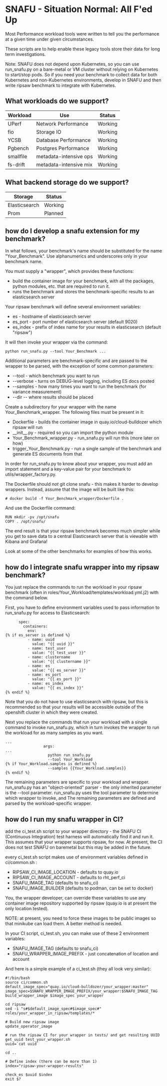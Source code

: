 # SNAFU - Situation Normal: All F'ed Up

Most Performance workload tools were written to tell you the performance at a given time under given circumstances.

These scripts are to help enable these legacy tools store their data for long term investigations.

Note: SNAFU does not depend upon Kubernetes, so you can use run_snafu.py on a bare-metal or VM cluster without relying
on Kubernetes to start/stop pods.  So if you need your benchmark to collect data for both Kubernetes and non-Kubernetes
environments, develop in SNAFU and then write ripsaw benchmark to integrate with Kubernetes.

## What workloads do we support?

| Workload                       | Use                    | Status             |
| ------------------------------ | ---------------------- | ------------------ |
| UPerf                          | Network Performance    | Working            |
| fio                            | Storage IO             | Working            |
| YCSB                           | Database Performance   | Working            |
| Pgbench                        | Postgres Performance   | Working            |
| smallfile                      | metadata-intensive ops | Working            |
| fs-drift                       | metadata-intensive mix | Working            |

## What backend storage do we support?

| Storage        | Status   |
| -------------- | -------- |
| Elasticsearch  | Working  |
| Prom           | Planned  |

## how do I develop a snafu extension for my benchmark?

In what follows, your benchmark's name should be substituted for the name "Your_Benchmark".  Use alphanumerics and
underscores only in your benchmark name.

You must supply a "wrapper", which provides these functions:
* build the container image for your benchmark, with all the packages, python modules, etc. that are required to run it.
* runs the benchmark and stores the benchmark-specific results to an elasticsearch server

Your ripsaw benchmark will define several environment variables:
* es - hostname of elasticsearch server
* es_port - port number of elasticsearch server (default 9020)
* es_index - prefix of index name for your results in elasticsearch (default "ripsaw")

It will then invoke your wrapper via the command:

```
python run_snafu.py --tool Your_Benchmark ...
```

Additional parameters are benchmark-specific and are passed to the wrapper to be parsed, with the exception of some
common parameters:

* --tool - which benchmark you want to run
* --verbose - turns on DEBUG-level logging, including ES docs posted
* --samples - how many times you want to run the benchmark (for variance measurement)
* --dir -- where results should be placed

Create a subdirectory for your wrapper with the name Your_Benchmark_wrapper.   The following files must be present in
it:

* Dockerfile - builds the container image in quay.io/cloud-bulldozer which ripsaw will run
* \_\_init\_\_.py - required so you can import the python module
* Your_Benchmark_wrapper.py - run_snafu.py will run this (more later on how)
* trigger_Your_Benchmark.py - run a single sample of the benchmark and generate ES documents from that

In order for run_snafu.py to know about your wrapper, you must add an import statement and a key-value pair for your
benchmark to utils/wrapper_factory.py.

The Dockerfile should *not* git clone snafu - this makes it harder to develop wrappers.   Instead, assume that the image
will be built like this:

```
# docker build -f Your_Benchmark_wrapper/Dockerfile .
```

And use the Dockerfile command:

```
RUN mkdir -pv /opt/snafu
COPY . /opt/snafu/
```

The end result is that your ripsaw benchmark becomes much simpler while you get to save data to a central Elasticsearch
server that is viewable with Kibana and Grafana!

Look at some of the other benchmarks for examples of how this works.

## how do I integrate snafu wrapper into my ripsaw benchmark?

You just replace the commands to run the workload in your ripsaw benchmark 
(often in roles/Your_Workload/templates/workload.yml.j2) with the command below.

First, you have to define environment variables used to pass information to
run_snafu.py for access to Elasticsearch:



```
      spec:
        containers:
          env:
{% if es_server is defined %}
          - name: uuid
            value: "{{ uuid }}"
          - name: test_user
            value: "{{ test_user }}"
          - name: clustername
            value: "{{ clustername }}"
          - name: es
            value: "{{ es_server }}"
          - name: es_port
            value: "{{ es_port }}"
          - name: es_index
            value: "{{ es_index }}"
{% endif %}
```

Note that you do not have to use elasticsearch with ripsaw, but this is recommended
so that your results will be accessible outside of the openshift cluster in which
they were created.

Next you replace the commands that run your workload with a single command to invoke
run_snafu.py, which in turn invokes the wrapper to run the workload for as many samples
as you want.

```
...
                 args:
...
                   python run_snafu.py
                   --tool Your_Workload
{% if Your_Workload.samples is defined %}
                   --samples {{Your_Workload.samples}}
{% endif %}
```

The remaining parameters are specific to your workload and wrapper.  run_snafu.py
has an "object-oriented" parser - the only inherited parameter is the --tool parameter.
run_snafu.py uses the tool parameter to determine which wrapper to invoke, and
The remaining parameters are defined and parsed by the workload-specific wrapper.


## how do I run my snafu wrapper in CI?

add the ci_test.sh script to your wrapper directory - the SNAFU CI (Continuous Integration) test harness 
will automatically find it and run it.   This assumes that your wrapper supports ripsaw, for now.
At present, the CI does not test SNAFU on baremetal but this may be added in the future.

every ci_test.sh script makes use of environment variables defined in ci/common.sh :

* RIPSAW_CI_IMAGE_LOCATION - defaults to quay.io
* RIPSAW_CI_IMAGE_ACCOUNT - defaults to rht_perf_ci
* SNAFU_IMAGE_TAG (defaults to snafu_ci)
* SNAFU_IMAGE_BUILDER (defaults to podman, can be set to docker)

You, the wrapper developer, can override these variables to use any container image repository 
supported by ripsaw (quay.io is at present the only location tested).  

NOTE: at present, you need to force these images to be public images so that minikube can
load them.    A better method is needed.

In your CI script, ci_test.sh, you can make use of these 2 environment variables:

* SNAFU_IMAGE_TAG (defaults to snafu_ci)
* SNAFU_WRAPPER_IMAGE_PREFIX - just concatenation of location and account

And here is a simple example of a ci_test.sh (they all look very similar):

```
#!/bin/bash
source ci/common.sh
default_image_spec="quay.io/cloud-bulldozer/your_wrapper:master"
image_spec=$SNAFU_WRAPPER_IMAGE_PREFIX/your_wrapper:$SNAFU_IMAGE_TAG
build_wrapper_image $image_spec your_wrapper

cd ripsaw
sed -i "s#$default_image_spec#$image_spec#" roles/your_wrapper_in_ripsaw/templates/*

# Build new ripsaw image
update_operator_image

# run the ripsaw CI for your wrapper in tests/ and get resulting UUID
get_uuid test_your_wrapper.sh
uuid=`cat uuid`

cd ..

# Define index (there can be more than 1)
index="ripsaw-your-wrapper-results"

check_es $uuid $index
exit $?
```
